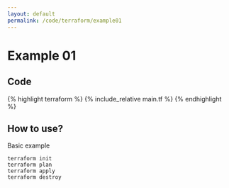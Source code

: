 ```yaml
---
layout: default
permalink: /code/terraform/example01
---
```


# Example 01

## Code

{% highlight terraform %}
{% include_relative main.tf %}
{% endhighlight %}

## How to use?

Basic example

    terraform init
    terraform plan
    terraform apply
    terraform destroy
